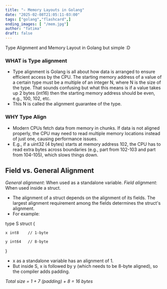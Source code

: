 ```yaml
---
title: "✧ Memory Layouts in Golang"
date: "2025-02-08T21:05:11-03:00"
tags: ["golang","flashcard",]
ending_images: [ "/mem.jpg"]
author: "fatima"
draft: false
---
```

<!-- introduction -->
Type Alignment and Memory Layout in Golang but simple :D
<!--more-->
<!-- rest of the content -->
### WHAT is Type alignment
- Type alignment is Golang is all about how data is arranged to ensure efficient access by the CPU. The starting memory address of a value of a certain type must be a multiple of an integer N, where N is the size of the type. That sounds confusing but what this means is if a value takes up 2 bytes (int16) then the starting memory address should be even, e.g., 100, 102, etc. 
- This N is called the alignment guarantee of the type.
### WHY Type Align
- Modern CPUs fetch data from memory in chunks. If data is not aligned properly, the CPU may need to read multiple memory locations instead of just one, causing performance issues.
- E.g., if a uint32 (4 bytes) starts at memory address 102, the CPU has to read extra bytes across boundaries (e.g., part from 102-103 and part from 104-105), which slows things down.

## Field vs. General Alignment

*General alignment*: When used as a standalone variable.
*Field alignment*: When used inside a struct.

- The alignment of a struct depends on the alignment of its fields. The largest alignment requirement among the fields determines the struct's alignment.
- For example:

type S struct {
    
    x int8    // 1-byte 

    y int64   // 8-byte 
}

* x as a standalone variable has an alignment of 1.
* But inside S, x is followed by y (which needs to be 8-byte aligned), so the compiler adds padding.

_Total size = 1 + 7 (padding) + 8 = 16 bytes_